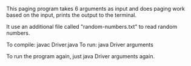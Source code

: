 This paging program takes 6 arguments as input and does paging work based on the input, prints the output to the terminal.

It use an additional file called "random-numbers.txt" to read random numbers.

To compile: javac Driver.java
To run: java Driver arguments

To run the program again, just java Driver arguments again.
